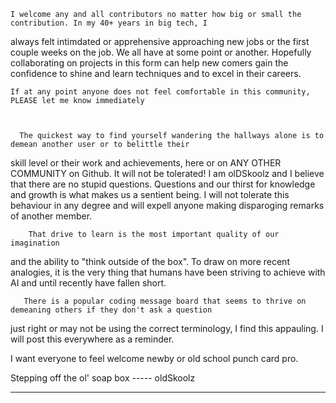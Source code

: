     I welcome any and all contributors no matter how big or small the contribution. In my 40+ years in big tech, I

always felt intimdated or apprehensive approaching new jobs or the first couple weeks on the job. We all have at some
point
or another. Hopefully collaborating on projects in this form can help new comers gain the confidence to shine and learn
techniques
and to excel in their careers.

    If at any point anyone does not feel comfortable in this community, PLEASE let me know immediately



      The quickest way to find yourself wandering the hallways alone is to demean another user or to belittle their

skill level or their work and achievements, here or on ANY OTHER COMMUNITY on Github.
It will not be tolerated!  I am olDSkoolz and I believe that there are no stupid questions.
Questions and our thirst for knowledge and growth is what makes us a sentient being. I will not tolerate
this behaviour in any degree and will expell anyone making disparoging remarks of another member.

        That drive to learn is the most important quality of our imagination

and the ability to "think outside of the box". To draw on more recent analogies, it is the very thing that humans
have been striving to achieve with AI and until recently have fallen short.

       There is a popular coding message board that seems to thrive on demeaning others if they don't ask a question 

just right or may not be using the correct terminology, I find this appauling. I will post this everywhere as a
reminder.

I want everyone to feel welcome newby or old school punch card pro.

Stepping off the ol' soap box ----- oldSkoolz
   **********************************************************************
